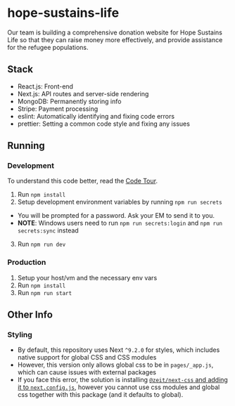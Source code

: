 # hope-sustains-life
Our team is building a comprehensive donation website for Hope Sustains Life so that they can raise money more effectively, and provide assistance for the refugee populations. 

## Stack
* React.js: Front-end
* Next.js: API routes and server-side rendering
* MongoDB: Permanently storing info
* Stripe: Payment processing
* eslint: Automatically identifying and fixing code errors
* prettier: Setting a common code style and fixing any issues

## Running

### Development
To understand this code better, read the [Code Tour](/CODETOUR.md).
1. Run `npm install`
2. Setup development environment variables by running `npm run secrets`
  - You will be prompted for a password. Ask your EM to send it to you.
  - **NOTE**: Windows users need to run `npm run secrets:login` and `npm run secrets:sync` instead
3. Run `npm run dev`

### Production
1. Setup your host/vm and the necessary env vars
2. Run `npm install`
3. Run `npm run start`

## Other Info

### Styling
- By default, this repository uses Next `^9.2.0` for styles, which includes native support for global CSS and CSS modules
- However, this version only allows global css to be in `pages/_app.js`, which can cause issues with external packages
- If you face this error, the solution is installing [`@zeit/next-css` and adding it to `next.config.js`](https://github.com/zeit/next-plugins/tree/master/packages/next-css), however you cannot use css modules and global css together with this package (and it defaults to global).

